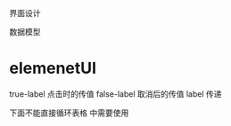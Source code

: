 
界面设计


数据模型



# elemenetUI

<el-checkbox/>
true-label  点击时的传值
false-label 取消后的传值
label 传递

<el-collapse-item> 下面不能直接循环表格
<el-table-column>  中需要使用 <template> 作额外逻辑操作
<el-table/> data 属性绑定是一个数组，即使只有一个对象，也应该 push 进该数组中

先过滤条件，再关联表


判断除开当前时间的所有记录
 1. sql 不在当前时间
 2. 或者在程序中判断(程序判断比sql语句快)

json_decode() 参数二传递为 true ，解析成一个数组

new \stdClass 创建一个普通 php 对象

/organization/course/getCommentList

分支机构课程从
1. 线下单门课程机构
2. 线下系列课程每一场的机构信息
3. 网络课程

要点，
1. 课程是属于一个机构的
2. 总部机构和分支机构有不同的课程
3. 课程只属于总部
4. 分支机构课程则是由上课信息得到

<el-pagination/> 点击页数获取时，有时会有bug

当没有数据时，下拉菜单会可能会报错


% 运算，结果符号为左边数的符号 

php getdate([time()]) 返回时间戳相关联的时间数组信息

allowField(true) 过滤不是数表中的字段
data([]) 方法批量赋值

strstr() 查找字符串，成功返回，失败返回false
strrpos() 成功大于-1
strcmp(str1, str2) 比较字符串大小，相等返回0
tp5 Route 中可用变量替换
多个需要可选判断的字体用数组循环

get 和 post 可传输内容大小不一样，一个有限制，一个没有限制，一个在 header,一个在 body

find()->value() 一起使用会出现问题



allowField(true) 过滤不是数表中的字段
data([]) 方法批量赋值

strstr() 查找字符串，成功返回，失败返回false
strrpos() 成功大于-1
tp5 Route 中可用变量替换
多个需要可选判断的字体用数组循环


1. 保存工资时的字段验证，和可选字段，X(前后端一起验证)
2. 新建员工不填写字段跳转教育，工资页面时没有数据 X
3. 讲师新增教育和工作经历拉取不到 X
4. 前端城市验证，绑定一个值 X
5. 学员个人档案获取缺少发票抬头
6. 前端员工城市验证 X
7. 营销政策验证，循环元素不行 x
8. form数据二层以上验证问题，添加角色 X
9. 线下课程验证 X
10. 金额验证问题 X
11. 促销管理拼团价格不能高于课程原价 X
like ID 可提高效率

12. 拼团列表，H5学员课程列表,page=&limit= [A non-numeric value encountered
]

分支机构课程评价获取列表X

讲师管理

$store.getters 获取状态管理中的数据

申请发票可多次

写一个二维码

课程审核，首次不设置佣金问题

opcache.enable 服务器缓存

不用 pagante() 分页时，$page $limit 报错

时间戳减1就是前一秒

strtotime("time() + 1 month") 当前时间戳向后加一个月


```php
<<<sql
// 必须顶格
sql; // 后面不能有空格
```


// mode = 1 
//  classify = 1
//    场次讲师
//  classify = 2
//    多节课程 -> 课程讲师
// mode = 2
//  classify = 1
//    课程讲师
//  classify = 2
//    不存在讲师

后台返回 code 状态码

H5讲师签到管理,原 lesson 改变开始结束时间,结果会获取不到

课程创建时场次时间选择，只能在当前时间范围内(组件)

课程创建时报名项，全选问题(组件)

签到管理
1.讲师对应
2.课程对应
3.时间对应

查询条件在跟在 on 后面

佣金政策等级过期显示后面加一个已过期

